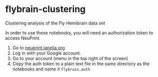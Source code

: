 # flybrain-clustering
Clustering analysis of the Fly Hemibrain data set

In order to use these notebooks, you will need an authorization token to access NeuPrint.

1. Go to [neuprint.janelia.org](https://neuprint.janelia.org/)
2. Log in with your Google account.
3. Go to your account (menu in the top right of the screen)
4. Copy the auth token to a plain text file in the same directory as the notebooks and name it `flybrain.auth`

